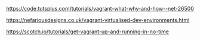 https://code.tutsplus.com/tutorials/vagrant-what-why-and-how--net-26500

https://nefariousdesigns.co.uk/vagrant-virtualised-dev-environments.html

https://scotch.io/tutorials/get-vagrant-up-and-running-in-no-time







